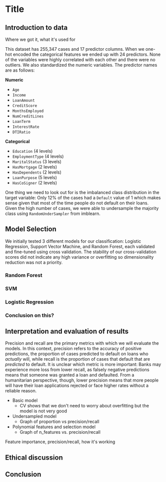 # Title

## Introduction to data
Where we got it, what it's used for


This dataset has 255,347 cases and 17 predictor columns. When we one-hot encoded the categorical features we ended up with 24 predictors. None of the variables were highly correlated with each other and there were no outliers. We also standardized the numeric variables. The predictor names are as follows:

**Numeric**
- `Age`
- `Income`
- `LoanAmount`
- `CreditScore`
- `MonthsEmployed`
- `NumCreditLines`
- `LoanTerm`
- `InterestRate`
- `DTIRatio`

**Categorical**
- `Education` (4 levels)
- `EmploymentType` (4 levels)
- `MaritalStatus` (3 levels)
- `HasMortgage` (2 levels)
- `HasDependents` (2 levels)
- `LoanPurpose` (5 levels)
- `HasCoSigner` (2 levels)

One thing we need to look out for is the imbalanced class distribution in the target variable: Only 12% of the cases had a `Default` value of 1 which makes sense given that most of the time people do not default on their loans. Given the high number of cases, we were able to undersample the majority class using `RandomUnderSampler` from imblearn. 

## Model Selection

We initially tested 3 different models for our classification: Logistic Regression, Support Vector Machine, and Random Forest, each validated and fine-tuned using cross validation. The stability of our cross-validation scores did not indicate any high variance or overfitting so dimensionality reduction was not a priority. 

### Random Forest

### SVM

### Logistic Regression

### Conclusion on this?


## Interpretation and evaluation of results
Precision and recall are the primary metrics with which we will evaluate the models. In this context, precision refers to the accuracy of positive predictions, the proportion of cases predicted to default on loans who *actually* will, while recall is the proportion of cases that default that are *predicted* to default. It is unclear which metric is more important: Banks may experience more loss from lower recall, as falsely negative predictions means that someone was granted a loan and defaulted. From a humanitarian perspective, though, lower precision means that more people will have their loan applications rejected or face higher rates without a reliable reason. 


- Basic model
    - CV shows that we don't need to worry about overfitting but the model is not very good
- Undersampled model
    - Graph of proportion vs precision/recall
- Polynomial features and selection model
    - Graph of n_features vs. precision/recall


Feature importance, precision/recall, how it's working

## Ethical discussion

## Conclusion